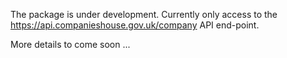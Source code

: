 The package is under development. Currently only access to the https://api.companieshouse.gov.uk/company API end-point.

More details to come soon ...
